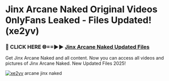 # Jinx Arcane Naked Original Videos 0nlyFans Leaked - Files Updated! (xe2yv)

<h3>🔴 CLICK HERE 🌐==►► <a href="https://tinyurl.com/up5wt9bj" rel="nofollow">Jinx Arcane Naked Updated Files</a></h3>

Get Jinx Arcane Naked and all content. Now you can access all videos and pictures of Jinx Arcane Naked. New Updated Files 2025!

[![xe2yv](https://i.imgur.com/ABiUzMV.gif)](https://tinyurl.com/up5wt9bj)
arcane jinx naked